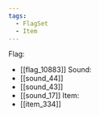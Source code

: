 ```yaml
---
tags:
  - FlagSet
  - Item
---
```

Flag:
- [[flag_10883]]
Sound:
- [[sound_44]]
- [[sound_43]]
- [[sound_17]]
Item:
- [[item_334]]
